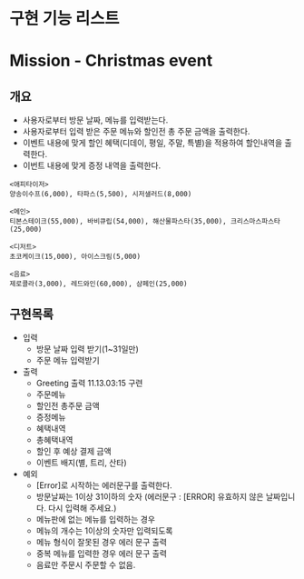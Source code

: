 # 구현 기능 리스트

# Mission - Christmas event

## 개요

- 사용자로부터 방문 날짜, 메뉴를 입력받는다.
- 사용자로부터 입력 받은 주문 메뉴와 할인전 총 주문 금액을 출력한다.
- 이벤트 내용에 맞게 할인 혜택(디데이, 평일, 주말, 특별)을 적용하여 할인내역을 출력한다.
- 이번트 내용에 맞게 증정 내역을 출력한다.

```
<애피타이저>
양송이수프(6,000), 타파스(5,500), 시저샐러드(8,000)

<메인>
티본스테이크(55,000), 바비큐립(54,000), 해산물파스타(35,000), 크리스마스파스타(25,000)

<디저트>
초코케이크(15,000), 아이스크림(5,000)

<음료>
제로콜라(3,000), 레드와인(60,000), 샴페인(25,000)
```

## 구현목록

- 입력
    - 방문 날짜 입력 받기(1~31일만)
    - 주문 메뉴 입력받기
- 출력
    - Greeting 출력 11.13.03:15 구련
    - 주문메뉴
    - 할인전 총주문 금액
    - 증정메뉴
    - 혜택내역
    - 총혜택내역
    - 할인 후 예상 결제 금액
    - 이벤트 배지(별, 트리, 산타)
- 예외
    - [Error]로 시작하는 에러문구를 출력한다.
    - 방문날짜는 1이상 31이하의 숫자 (에러문구 : [ERROR] 유효하지 않은 날짜입니다. 다시 입력해 주세요.)
    - 메뉴판에 없는 메뉴를 입력하는 경우
    - 메뉴의 개수는 1이상의 숫자만 입력되도록
    - 메뉴 형식이 잘못된 경우 에러 문구 출력
    - 중복 메뉴를 입력한 경우 에러 문구 출력
    - 음료만 주문시 주문할 수 없음.
